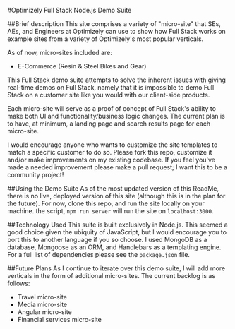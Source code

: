 #Optimizely Full Stack Node.js Demo Suite

##Brief description
This site comprises a variety of "micro-site" that SEs, AEs, and Engineers at Optimizely can use to show how Full Stack works on example sites from a variety of Optimizely's most popular verticals.

As of now, micro-sites included are:
* E-Commerce (Resin & Steel Bikes and Gear)

This Full Stack demo suite attempts to solve the inherent issues with giving real-time demos on Full Stack, namely that it is impossible to demo Full Stack on a customer site like you would with our client-side products.

Each micro-site will serve as a proof of concept of Full Stack's ability to make both UI and functionality/business logic changes.  The current plan is to have, at minimum, a landing page and search results page for each micro-site.

I would encourage anyone who wants to customize the site templates to match a specific customer to do so.  Please fork this repo, customize it and/or make improvements on my existing codebase. If you feel you've made a needed improvement please make a pull request; I want this to be a community project!


##Using the Demo Suite
As of the most updated version of this ReadMe, there is no live, deployed version of this site (although this is in the plan for the future). For now, clone this repo, and run the site locally on your machine. the script, ```npm run server``` will run the site on ```localhost:3000```.

##Technology Used
This suite is built exclusively in Node.js.  This seemed a good choice given the ubiquity of JavaScript, but I would encourage you to port this to another language if you so choose.  I used MongoDB as a database, Mongoose as an ORM, and Handlebars as a templating engine.  For a full list of dependencies please see the ```package.json``` file.

##Future Plans
As I continue to iterate over this demo suite, I will add more verticals in the form of additional micro-sites.  The current backlog is as follows:
* Travel micro-site
* Media micro-site
* Angular micro-site
* Financial services micro-site
